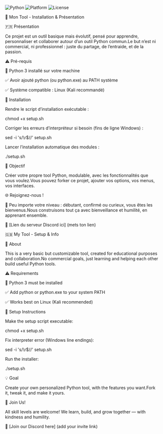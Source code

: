 ![Python](https://img.shields.io/badge/Python-3.8+-blue?logo=python)
![Platform](https://img.shields.io/badge/Platform-Linux--Kali-important?logo=linux)
![License](https://img.shields.io/badge/License-MIT-green.svg)

💠 Mon Tool - Installation & Présentation

🇫🇷 Présentation

Ce projet est un outil basique mais évolutif, pensé pour apprendre, personnaliser et collaborer autour d’un outil Python commun.Le but n’est ni commercial, ni professionnel : juste du partage, de l’entraide, et de la passion.

⚠️ Pré-requis

🐍 Python 3 installé sur votre machine

✅ Avoir ajouté python (ou python.exe) au PATH système

✅ Système compatible : Linux (Kali recommandé)


🔧 Installation

Rendre le script d’installation exécutable :

chmod +x setup.sh

Corriger les erreurs d’interpréteur si besoin (fins de ligne Windows) :

sed -i 's/\r$//' setup.sh

Lancer l’installation automatique des modules :

./setup.sh

🧪 Objectif

Créer votre propre tool Python, modulable, avec les fonctionnalités que vous voulez.Vous pouvez forker ce projet, ajouter vos options, vos menus, vos interfaces.

🌐 Rejoignez-nous !

🌟 Peu importe votre niveau : débutant, confirmé ou curieux, vous êtes les bienvenus.Nous construisons tout ça avec bienveillance et humilité, en apprenant ensemble.

📌 [Lien du serveur Discord ici] (mets ton lien)

🇬🇧 My Tool - Setup & Info

🌟 About

This is a very basic but customizable tool, created for educational purposes and collaboration.No commercial goals, just learning and helping each other build useful Python tools.

⚠️ Requirements

🐍 Python 3 must be installed

✅ Add python or python.exe to your system PATH

✅ Works best on Linux (Kali recommended)

🔧 Setup Instructions

Make the setup script executable:

chmod +x setup.sh

Fix interpreter error (Windows line endings):

sed -i 's/\r$//' setup.sh

Run the installer:

./setup.sh

💡 Goal

Create your own personalized Python tool, with the features you want.Fork it, tweak it, and make it yours.

🤝 Join Us!

All skill levels are welcome! We learn, build, and grow together — with kindness and humility.

📌 [Join our Discord here] (add your invite link)

